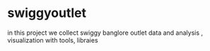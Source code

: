 # swiggyoutlet
in this project we collect swiggy banglore outlet  data and analysis , visualization with tools, libraies
